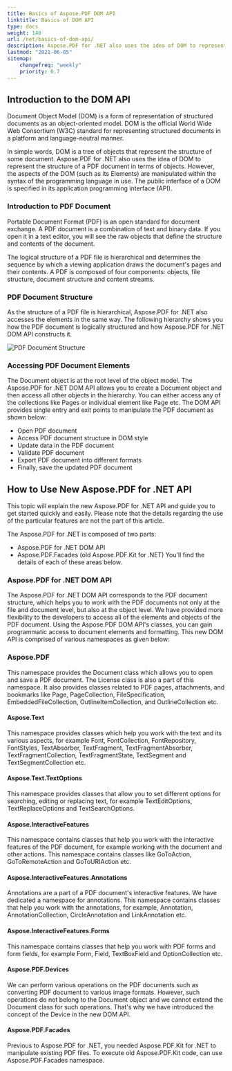 ```yaml
---
title: Basics of Aspose.PDF DOM API
linktitle: Basics of DOM API
type: docs
weight: 140
url: /net/basics-of-dom-api/
description: Aspose.PDF for .NET also uses the idea of DOM to represent the structure of a PDF document in terms of objects. 
lastmod: "2021-06-05"
sitemap:
    changefreq: "weekly"
    priority: 0.7
---
```


## Introduction to the DOM API

Document Object Model (DOM) is a form of representation of structured documents as an object-oriented model. DOM is the official World Wide Web Consortium (W3C) standard for representing structured documents in a platform and language-neutral manner.

In simple words, DOM is a tree of objects that represent the structure of some document. Aspose.PDF for .NET also uses the idea of DOM to represent the structure of a PDF document in terms of objects. However, the aspects of the DOM (such as its Elements) are manipulated within the syntax of the programming language in use. The public interface of a DOM is specified in its application programming interface (API).

### Introduction to PDF Document

Portable Document Format (PDF) is an open standard for document exchange. A PDF document is a combination of text and binary data. If you open it in a text editor, you will see the raw objects that define the structure and contents of the document.

The logical structure of a PDF file is hierarchical and determines the sequence by which a viewing application draws the document's pages and their contents. A PDF is composed of four components: objects, file structure, document structure and content streams.

### PDF Document Structure

As the structure of a PDF file is hierarchical, Aspose.PDF for .NET also accesses the elements in the same way. The following hierarchy shows you how the PDF document is logically structured and how Aspose.PDF for .NET DOM API constructs it.

![PDF Document Structure](../images/structure.png)

### Accessing PDF Document Elements

The Document object is at the root level of the object model. The Aspose.PDF for .NET DOM API allows you to create a Document object and then access all other objects in the hierarchy. You can either access any of the collections like Pages or individual element like Page etc. The DOM API provides single entry and exit points to manipulate the PDF document as shown below:

- Open PDF document
- Access PDF document structure in DOM style
- Update data in the PDF document
- Validate PDF document
- Export PDF document into different formats
- Finally, save the updated PDF document

## How to Use New Aspose.PDF for .NET API

This topic will explain the new Aspose.PDF for .NET API and guide you to get started quickly and easily. Please note that the details regarding the use of the particular features are not the part of this article. 

The Aspose.PDF for .NET is composed of two parts:

- Aspose.PDF for .NET DOM API
- Aspose.PDF.Facades (old Aspose.PDF.Kit for .NET)
You'll find the details of each of these areas below.

### Aspose.PDF for .NET DOM API

The Aspose.PDF for .NET DOM API corresponds to the PDF document structure, which helps you to work with the PDF documents not only at the file and document level, but also at the object level. We have provided more flexibility to the developers to access all of the elements and objects of the PDF document. Using the Aspose.PDF DOM API's classes, you can gain programmatic access to document elements and formatting. This new DOM API is comprised of various namespaces as given below:

### Aspose.PDF

This namespace provides the Document class which allows you to open and save a PDF document. The License class is also a part of this namespace. It also provides classes related to PDF pages, attachments, and bookmarks like Page, PageCollection, FileSpecification, EmbeddedFileCollection, OutlineItemCollection, and OutlineCollection etc.

#### Aspose.Text

This namespace provides classes which help you work with the text and its various aspects, for example Font, FontCollection, FontRepository, FontStyles, TextAbsorber, TextFragment, TextFragmentAbsorber, TextFragmentCollection, TextFragmentState, TextSegment and TextSegmentCollection etc.

#### Aspose.Text.TextOptions

This namespace provides classes that allow you to set different options for searching, editing or replacing text, for example TextEditOptions, TextReplaceOptions and TextSearchOptions.

#### Aspose.InteractiveFeatures

This namespace contains classes that help you work with the interactive features of the PDF document, for example working with the document and other actions. This namespace contains classes like GoToAction, GoToRemoteAction and GoToURIAction etc.

#### Aspose.InteractiveFeatures.Annotations

Annotations are a part of a PDF document's interactive features. We have dedicated a namespace for annotations. This namespace contains classes that help you work with the annotations, for example, Annotation, AnnotationCollection, CircleAnnotation and LinkAnnotation etc.

#### Aspose.InteractiveFeatures.Forms

This namespace contains classes that help you work with PDF forms and form fields, for example Form, Field, TextBoxField and OptionCollection etc.

#### Aspose.PDF.Devices

We can perform various operations on the PDF documents such as converting PDF document to various image formats. However, such operations do not belong to the Document object and we cannot extend the Document class for such operations. That's why we have introduced the concept of the Device in the new DOM API.

#### Aspose.PDF.Facades

Previous to Aspose.PDF for .NET, you needed Aspose.PDF.Kit for .NET to manipulate existing PDF files. To execute old Aspose.PDF.Kit code, can use Aspose.PDF.Facades namespace.
